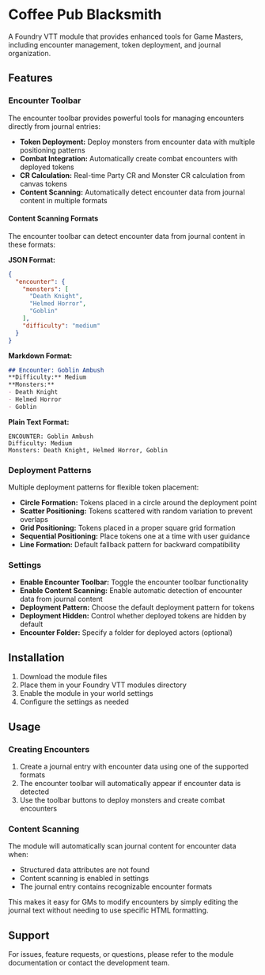 # Coffee Pub Blacksmith

A Foundry VTT module that provides enhanced tools for Game Masters, including encounter management, token deployment, and journal organization.

## Features

### Encounter Toolbar
The encounter toolbar provides powerful tools for managing encounters directly from journal entries:

- **Token Deployment:** Deploy monsters from encounter data with multiple positioning patterns
- **Combat Integration:** Automatically create combat encounters with deployed tokens
- **CR Calculation:** Real-time Party CR and Monster CR calculation from canvas tokens
- **Content Scanning:** Automatically detect encounter data from journal content in multiple formats

#### Content Scanning Formats
The encounter toolbar can detect encounter data from journal content in these formats:

**JSON Format:**
```json
{
  "encounter": {
    "monsters": [
      "Death Knight",
      "Helmed Horror",
      "Goblin"
    ],
    "difficulty": "medium"
  }
}
```

**Markdown Format:**
```markdown
## Encounter: Goblin Ambush
**Difficulty:** Medium
**Monsters:**
- Death Knight
- Helmed Horror
- Goblin
```

**Plain Text Format:**
```
ENCOUNTER: Goblin Ambush
Difficulty: Medium
Monsters: Death Knight, Helmed Horror, Goblin
```

### Deployment Patterns
Multiple deployment patterns for flexible token placement:

- **Circle Formation:** Tokens placed in a circle around the deployment point
- **Scatter Positioning:** Tokens scattered with random variation to prevent overlaps
- **Grid Positioning:** Tokens placed in a proper square grid formation
- **Sequential Positioning:** Place tokens one at a time with user guidance
- **Line Formation:** Default fallback pattern for backward compatibility

### Settings
- **Enable Encounter Toolbar:** Toggle the encounter toolbar functionality
- **Enable Content Scanning:** Enable automatic detection of encounter data from journal content
- **Deployment Pattern:** Choose the default deployment pattern for tokens
- **Deployment Hidden:** Control whether deployed tokens are hidden by default
- **Encounter Folder:** Specify a folder for deployed actors (optional)

## Installation

1. Download the module files
2. Place them in your Foundry VTT modules directory
3. Enable the module in your world settings
4. Configure the settings as needed

## Usage

### Creating Encounters
1. Create a journal entry with encounter data using one of the supported formats
2. The encounter toolbar will automatically appear if encounter data is detected
3. Use the toolbar buttons to deploy monsters and create combat encounters

### Content Scanning
The module will automatically scan journal content for encounter data when:
- Structured data attributes are not found
- Content scanning is enabled in settings
- The journal entry contains recognizable encounter formats

This makes it easy for GMs to modify encounters by simply editing the journal text without needing to use specific HTML formatting.

## Support

For issues, feature requests, or questions, please refer to the module documentation or contact the development team.


